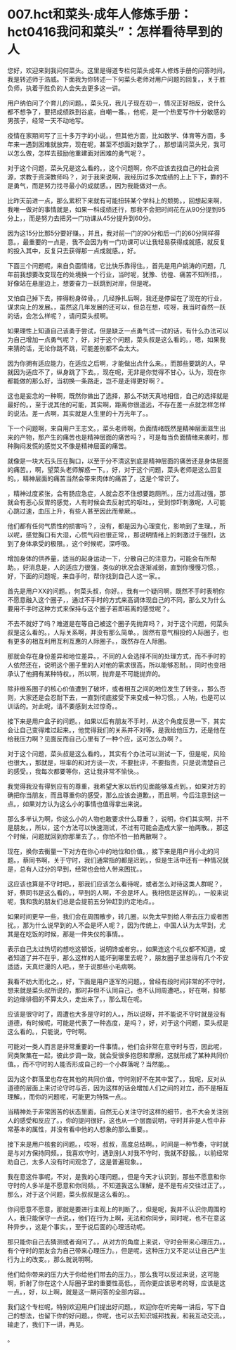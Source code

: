 # 007.hct和菜头·成年人修炼手册：hct0416我问和菜头”：怎样看待早到的人 

您好，欢迎来到我问何菜头。这里是得道专栏何菜头成年人修炼手册的问答时间，我是转述师于浩威。下面我为你转述一下何菜头老师对用户问题的回复。，关于胜负师，执着于胜负的人会失去更多这一讲。

用户纳伯问了个育儿的问题。，菜头兄，我儿子现在初一，情况正好相反，说什么都不想争了，要把成绩跌到谷底，自嘲一番。，他呢，是一个热爱写作十分敏感的男孩子，经常一天不动地写。

疫情在家期间写了三十多万字的小说。，但其他方面，比如数学、体育等方面，多年来一遇到困难就放弃，现在呢，甚至不想面对数学了。，那想请问菜头兄，我可以怎么做，怎样去鼓励他重建面对困难的勇气呢？。

对于这个问题，菜头兄是这么看的。，这个问题啊，你不应该去找自己的社会资源，求教于资深教师吗？，对于我来说啊，我经历过多次成绩的上上下下，靠的不是勇气，而是努力找寻最小的成就感。，因为我能做对一点。

比昨天前进一点，那么累积下来就有可能扭转某个学科上的颓势。，回想起来啊，我唯一做对的事情就是，如果一科成绩还行，那我不会把时间花在从90分提到95分上，，而是努力去把另一门功课从45分提升到60分。

因为这15分比那5分要好赚。，并且，我对前一门的90分和后一门的60分同样得意。，最重要的一点是，我不会因为有一门功课可以让我轻易获得成就感，就反复的投入其中，反复只去获得那一点成就感。，好。

下面三个问题呢，来自负面情绪，它比快乐靠得住。，首先是用户姚涛的问题，几年前我想要改变现在的处境换一个行业，当时呢，犹豫、彷徨、痛苦不知所措，，好像站在悬崖边上，想要奋力一跃跳到对岸，但是呢。

又怕自己掉下去，摔得粉身碎骨。，几经挣扎后啊，我还是停留在了现在的行业，谋求向上的发展。，虽然这几年发展的还可以，但总在想，哎呀，我当时奋然一跃的话，会怎么样呢？，请问菜头叔啊。

如果理性上知道自己该勇于尝试，但是缺乏一点勇气试一试的话，有什么办法可以为自己增加一点勇气呢？，好，对于这个问题，菜头叔是这么看的。，嗯，如果我来猜的话，无论你跳不跳，可能差别都不会太大。

因为你拥有适应能力，在适应之后啊，才能做出点什么来。，而那些要跳的人，早就因为适应不了，纵身跳了下去。，现在呢，无非是你觉得不甘心，认为，现在你都能做的那么好，当初换一条路走，岂不是走得更好啊？。

这也是妄念的一种啊，既然你做出了选择，那么不妨天真地相信，自己的选择就是最好的。，至于说其他的可能，其实啊，距离你很遥远，不存在差一点就怎样怎样的说法。差一点啊，其实就是人生里的十万光年了。。

下一个问题啊，来自用户王志文。，菜头老师啊，负面情绪既然是精神层面滋生出来的产物，那产生的痛苦也是精神层面的痛苦吗？，可是每当负面情绪来袭时，那种胸闷发慌的感觉又不像是精神层面的痛苦。

就像是一块大石头压在胸口，以至于分不清这到底是精神层面的痛苦还是身体层面的痛苦。，啊，望菜头老师解惑一下。，好，对于这个问题，菜头老师是这么回复的。，精神层面的痛苦当然会带来肉体的痛苦了，这是个常识了。

，精神过度紧张，会有肠应急症，人就会忍不住想要跑厕所。，压力过高过强，那就会有恶心反胃的感觉，人有时候会去反射式的呕吐。，受到惊吓刺激呢，人可能心跳过速，血压上升，有些人甚至因此而晕厥。。

他们都有任何气质性的损害吗？，没有，都是因为心理变化，影响到了生理。，所以呢，感觉胸口有大湿，心慌气闷也很正常，，那说明情绪上的刺激过于强烈，达到了身体承受的极限。，这个时候呢，深呼吸。

增加身体的供养量，适当的起身运动一下，分散自己的注意力，可能会有所帮助。，好消息是，人的适应力很强，类似的状况会逐渐减弱，直到你慢慢习惯。，好，下面的问题呢，来自手时，帮你找到自己人这一家。。

首先是用户XX的问题。，何菜头叔，你好。，我有一个疑问啊，既然不手时表明你不愿意融入这个圈子，，通过不手时的方式来高调体现自己的不同，那么又为什么要用不手时这种方式来保持与这个圈子若即若离的感觉呢？。

不去不就好了吗？难道是在等自己被这个圈子先抛弃吗？，对于这个问题，何菜头叔是这么看的。，人际关系啊，并没有那么简单。，固然有意气相投的人际圈子，也有更多的相互利用互利互惠的人际圈子。，既然存在人际圈。

那就会存在身份差异和地位差异。，不同的人会选择不同的处理方式，而不手时的人依然还在，说明这个圈子里的人对他的需求很高，所以能够忍耐。，同时也变相承认了他拥有某种特权。，所以啊，抛弃是不可能抛弃的。

除非维系圈子的核心价值遭到了破坏，或者相互之间的地位发生了转变。，那么否则，大家还是会忍耐下去，一直到彻底接受下来变成一种习惯。，人呐，也是可以训话的。对此呢，请不要感到太过惊奇。。

接下来是用户盒子的问题。，如果以后有朋友不手时，从这个角度反思一下，其实会让自己变得难过起来。，他觉得我们的关系并不对等，是我给他压力，还是他在给我压力啊？见面反而自己心里有了一种个应，这可怎么办啊？。

对于这个问题，菜头叔是这么看的。，其实有个办法可以测试一下，但是呢，风险也很大。，那就是，坦率的和对方谈一次，不要批评，不要指责，只是说清楚自己的感受。，我每次都要等你，这让我非常不愉快。。

我觉得我没有得到应有的尊重，我希望大家以后约见面能够准点到。，如果对方的确把你当朋友，而且尊重你的感受，那么应该会道歉。，而且啊，今后注意到这一点。，如果对方认为这么小的事情也值得拿出来说。

那么多半认为啊，你这么小的人物也敢要求什么尊重？，说明，你们其实啊，并不是朋友。，所以，这个方法可以快速测试，不过有可能会造成大家一拍两散。，那这个时候，问题就回到你那里去了。，你怕不怕一拍两散啊？。

现在，换你去衡量一下对方在你心中的地位和价值。，接下来是用户肖小北的问题。，蔡同书啊，关于守时，我们通常指的都是迟到。，但是生活中还有一种情况就是，总有人过分的早到，经常也会给人带来困扰。。

这应该也算是不守时吧。，那我们应该怎么看待呢，或者怎么对待这类人群呢？，好，蔡同书是这么看的。，早到的人啊，不会是坏人。我相信是这样的。，一般来说呢，我和我的朋友们总是会提前五分钟赶到约定地点。。

如果时间更早一些，我们会在周围散步，转几圈，以免太早到给人带去压力或者困扰。，那为什么说早到的人不会是坏人呢？，因为传统上，中国人认为太早到，尤其是在吃饭的时候，那是一件失仪的事情。。

表示自己太过热切的想吃这顿饭，说明馋或者穷。，如果连这个礼仪都不知道，或者知道了并不在乎，那么这样的人能坏到哪里去呢？，朋友圈子里总得有几个不安适适，天真烂漫的人吧。，至于说那些小毛病啊。

我看不妨大而化之。，好，下面是用户逐军的问题。，曾经有段时间非常的不守时，想来就是菜头叔所说的，那时非但不认同自己，也不认同周遭吧。，好在啊，抑郁的边缘徘徊的不算太久，走出来了。，那么现在呢。

应该是很守时了，周遭也大多是守时的人。，所以说呀，并不能说不守时就是没有道德，有时候呢，可能是代表了一种态度，是吗？，好，对于这个问题，菜头叔是这么看的。，只能说，守时啊。

可能对一类人而言是非常重要的一件事情。，他们会非常在意守时与否，因此呢，同类聚集在一起，彼此步调一致，就会受很多抱怨和摩擦，这就形成了某种共同价值。，而不守时的人能否形成自己的一个小群落呢？当然能。。

因为这个群落里也存在其他的共同价值，守时刚好不在其中罢了。，我呢，反对从道德的层面上来讨论守时与否，因为这样的话会增加人们之间的对立，而不是相互理解。，而你的问题呢，可能更为特殊一点。。

当精神处于非常困苦的状态里面，自然无心关注守时这样的细节，也不大会关注别人的感受和反应了。，你的提问很好，这也从一个层面说明，守时并非是人性中非常基本的属性，并没有看中他的人想象的那么重要。。

接下来是用户核套的问题。，哎呀，叔叔，高度总结啊。，时间是一种节奏，守时就是与对方保持同频。，我喜欢守时，遇到别人对我不守时，我就不舒服。，以前经常劝自己，太多人没有时间观念了，这是普遍现象。。

我在意这件事呢，不对，是我的心理问题。，但是今天才认识到，那些不愿意和你守时的人多半是不愿意和你同频。，不知道我这么理解，是不是有点交往过正了。，那么，对于这个问题，菜头叔叔是这么看的。。

你问愿意不愿意，那就是要进行主观上的判断了。，但是呢，我并不认识你周围的人，我只能保守一点说。，他们在行为上啊，无法和你同步，同时呢，也不在意这种异步。，这是个事实。，至于说后面的心理活动呢。

那只能你自己去猜测或者询问了。，从对方的角度上来说，守时会带来心理压力。，有个守时的朋友会为自己带来心理压力。，但是呢，这种压力又不足以让自己产生行为上的改变。，那么就说明啊。

他们给你带来的压力大于你给他们带去的压力。，那么我可以反过来说，这可能啊，折射了你在这个人际圈子里的重要性高低。，而你更应该思考的呀，应该是这一点。，好，以上啊，就是这一期问答的全部内容。。

我们这个专栏呢，特别欢迎用户们提出好问题。，欢迎你在听完每一讲后，写下自己的想法，也留下你的好问题。，你呢，也可以去知识城邦找我，和我互动交流。，输走了，我们下一讲，再见。

。